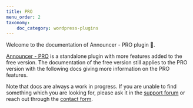 ```yaml
---
title: PRO
menu_order: 2
taxonomy:
    doc_category: wordpress-plugins
---
```


Welcome to the documentation of Announcer - PRO plugin 👋.

[Announcer - PRO](/wordpress-plugins/announcer/) is a standalone plugin with more features added to the free version. The documentation of the free version still applies to the PRO version with the following docs giving more information on the PRO features.

Note that docs are always a work in progress. If you are unable to find something which you are looking for, please ask it in the [support forum](/forum) or reach out through the [contact form](/contact/).